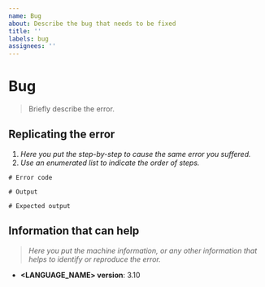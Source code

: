 ```yaml
---
name: Bug
about: Describe the bug that needs to be fixed
title: ''
labels: bug
assignees: ''
---
```


# Bug

> Briefly describe the error.


## Replicating the error

1. _Here you put the step-by-step to cause the same error you suffered._
2. _Use an enumerated list to indicate the order of steps._

```language
# Error code

# Output

# Expected output
```


## Information that can help

> _Here you put the machine information, or any other information that helps to identify or reproduce the error._

- **<LANGUAGE_NAME> version**: 3.10
